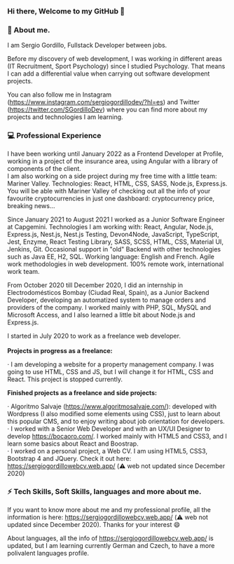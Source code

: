 ### Hi there, Welcome to my GitHub 👋

### 💬 About me.

I am Sergio Gordillo, Fullstack Developer between jobs.

Before my discovery of web development, I was working in different areas (IT Recruitment, Sport Psychology) since I studied Psychology. That means I can add a differential value when carrying out software development projects.

You can also follow me in Instagram (https://www.instagram.com/sergiogordillodev/?hl=es) and Twitter (https://twitter.com/SGordilloDev) where you can find more about my projects and technologies I am learning.

### :computer: Professional Experience

I have been working until January 2022 as a Frontend Developer at Profile, working in a project of the insurance area, using Angular with a library of components of the client. <br>
I am also working on a side project during my free time with a little team: Mariner Valley. Technologies: React, HTML, CSS, SASS, Node.js, Express.js. 
You will be able with Mariner Valley of checking out all the info of your favourite cryptocurrencies in just one dashboard: cryptocurrency price, breaking news... 

Since January 2021 to August 2021 I worked as a Junior Software Engineer at Capgemini. 
Technologies I am working with: React, Angular, Node.js, Express.js, Nest.js, Nest.js Testing, Devon4Node, JavaScript, TypeScript, Jest, Enzyme, React Testing Library, SASS, SCSS, HTML, CSS, Material UI, Jenkins, Git. Occasional support in "old" Backend with other technologies such as Java EE, H2, SQL.
Working language: English and French.
Agile work methodologies in web development.
100% remote work, international work team. <br>

From October 2020 till December 2020, I did an internship in Electrodomésticos Bombay (Ciudad Real, Spain), as a Junior Backend Developer, developing an automatized system to manage orders and providers of the company. I worked mainly with PHP, SQL, MySQL and Microsoft Access, and I also learned a little bit about Node.js and Express.js. <br>

I started in July 2020 to work as a freelance web developer. <br> <br> <strong> Projects in progress as a freelance: </strong>
  
  · I am developing a website for a property management company. I was going to use HTML, CSS and JS, but I will change it for HTML, CSS and React. This project is stopped currently. <br>
 
<strong> Finished projects as a freelance and side projects: </strong>

  · Algoritmo Salvaje (https://www.algoritmosalvaje.com/): developed with Wordpress (I also modified some elements using CSS), just to learn about this popular CMS, and to enjoy writing about job orientation for developers. <br>
  · I worked with a Senior Web Developer and with an UX/UI Designer to develop https://bocaoro.com/. I worked mainly with HTML5 and CSS3, and I learn some basics about React and Boostrap. <br>
   · I worked on a personal project, a Web CV. I am using HTML5, CSS3, Bootstrap 4 and JQuery. Check it out here: https://sergiogordillowebcv.web.app/ (:warning: web not updated since December 2020) <br>
  
### ⚡ Tech Skills, Soft Skills, languages and more about me.

If you want to know more about me and my professional profile, all the information is here: https://sergiogordillowebcv.web.app/ (:warning: web not updated since December 2020). Thanks for your interest 😄

About languages, all the info of https://sergiogordillowebcv.web.app/ is updated, but I am learning currently German and Czech, to have a more polivalent languages profile.





  

<!-- 🔭-  I’m currently working on ...
- 🌱 I’m currently learning ...
- 👯 I’m looking to collaborate on ...
- 🤔 I’m looking for help with ...
-  Ask me about ...
- 📫 How to reach me: ...
- 😄 Pronouns: ...
- ⚡ Fun fact: ... -->

